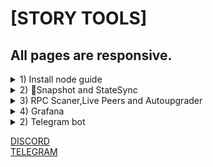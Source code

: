 # [STORY TOOLS]

## All pages are responsive.

<details>
  <summary>1) Install node guide</summary>
  [Manual and Auto Installation](https://snapshots.tarabukin.work/installation.html)  <br>
  The page has copy buttons, automatic replacement of Story and Geth ports, automatic replacement of service names.   
  Fresh peers are loading

  ![install guide](https://raw.githubusercontent.com/tarabukinivan/story_files/refs/heads/main/images/installstory.png)
  
</details>

<details>
  <summary>2) 🔗Snapshot and StateSync</summary>
[Snap and State](https://snapshots.tarabukin.work/)  
  
The snapshot is updated every 15 hours. It has a counter for the next update, the height of the snapshot and the time of the snapshot. The service has an automatic change of the service name

![Snap and State](https://raw.githubusercontent.com/tarabukinivan/story_files/refs/heads/main/images/snapshot4.png)

</details>

<details>
  <summary>3) RPC Scaner,Live Peers and Autoupgrader</summary>
[RPC Scaner and Live Peers](https://snapshots.tarabukin.work/tools.html)  

RPC and peers are updated every 5 hours. Has a counter until the next update and the time of the last update.  

Script for automatic update when reaching the desired height
  
![RPC Scaner](https://raw.githubusercontent.com/tarabukinivan/story_files/refs/heads/main/images/rpcscaner.png)

</details>

<details>
  <summary>4) Grafana</summary>
Instructions for installing the Grafana monitoring and alerting system. Dashboard made specifically for Story. Compares block height with API block, Network information, Checks synchronization, jail, etc. Sends notification to Telegram 
  
[Grafana Instruction](https://github.com/tarabukinivan/story_files/blob/main/grafana_install_guide.md)   

[Demo:](https://grafana.tarabukin.work/)  
  
![grafana](https://raw.githubusercontent.com/tarabukinivan/story_files/refs/heads/main/images/grafana.png)

</details>

<details>
  <summary>2) Telegram bot </summary>


</details>

[DISCORD](https://discordapp.com/users/810477748614332437) \
[TELEGRAM](https://t.me/tarabukinivan)
